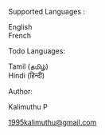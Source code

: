 Supported Languages :

English </br>
French

Todo Languages:

Tamil (தமிழ்) </br>
Hindi (हिन्दी)

Author:

Kalimuthu P  </br>

1995kalimuthu@gmail.com


